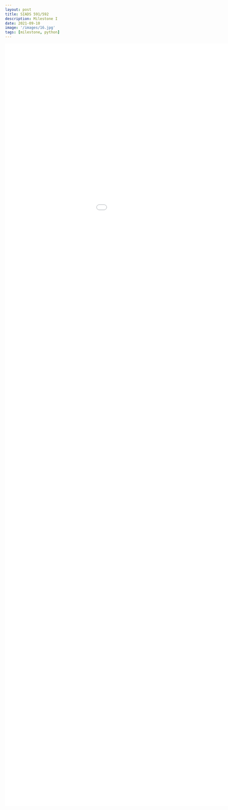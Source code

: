 ```yaml
---
layout: post
title: SIADS 591/592
description: Milestone I
date: 2021-09-10
image: '/images/16.jpg'
tags: [milestone, python]
---
```


<embed src="/images/Milestone project.pdf" width="1200px" height="2500px" />
